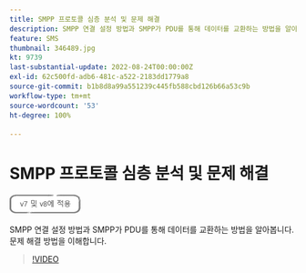 ```yaml
---
title: SMPP 프로토콜 심층 분석 및 문제 해결
description: SMPP 연결 설정 방법과 SMPP가 PDU를 통해 데이터를 교환하는 방법을 알아봅니다. 문제 해결 방법을 이해합니다.
feature: SMS
thumbnail: 346489.jpg
kt: 9739
last-substantial-update: 2022-08-24T00:00:00Z
exl-id: 62c500fd-adb6-481c-a522-2183dd1779a8
source-git-commit: b1b8d8a99a551239c445fb588cbd126b66a53c9b
workflow-type: tm+mt
source-wordcount: '53'
ht-degree: 100%

---
```


# SMPP 프로토콜 심층 분석 및 문제 해결

![V7 및 V8에 적용](../assets/V7-V8-stamp.png)

SMPP 연결 설정 방법과 SMPP가 PDU를 통해 데이터를 교환하는 방법을 알아봅니다. 문제 해결 방법을 이해합니다.

>[!VIDEO](https://video.tv.adobe.com/v/346489?quality=12&learn=on)
